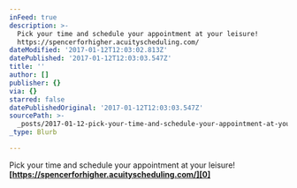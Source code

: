 ```yaml
---
inFeed: true
description: >-
  Pick your time and schedule your appointment at your leisure! 
  https://spencerforhigher.acuityscheduling.com/  
dateModified: '2017-01-12T12:03:02.813Z'
datePublished: '2017-01-12T12:03:03.547Z'
title: ''
author: []
publisher: {}
via: {}
starred: false
datePublishedOriginal: '2017-01-12T12:03:03.547Z'
sourcePath: >-
  _posts/2017-01-12-pick-your-time-and-schedule-your-appointment-at-your-leisure.md
_type: Blurb

---
```

Pick your time and schedule your appointment at your leisure!  
**[https://spencerforhigher.acuityscheduling.com/][0]**

[0]: https://spencerforhigher.acuityscheduling.com/
